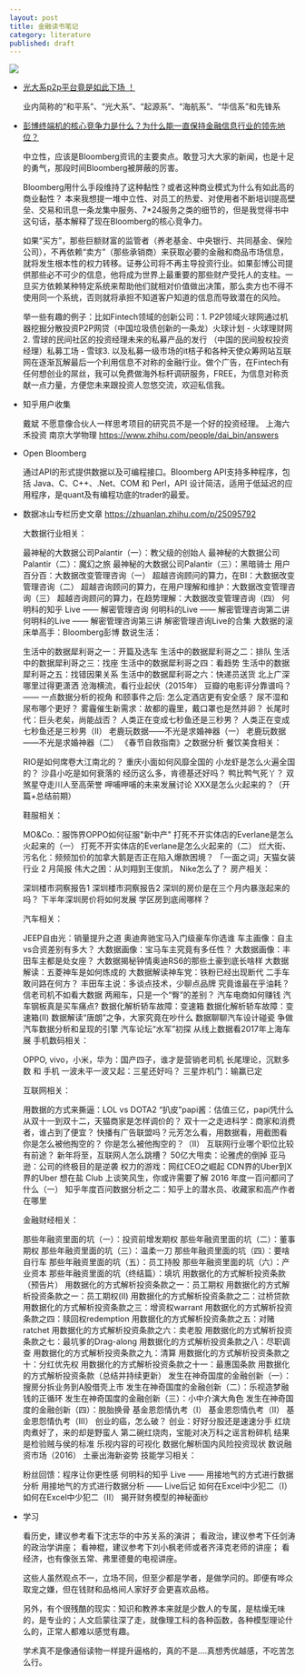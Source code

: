 ```yaml
---
layout: post
title: 金融读书笔记
category: literature
published: draft
---
```


![](/assets/img/literature.jpg)

* [光大系p2p平台竟是如此下场 ！](http://www.sohu.com/a/126837445_198999)
    
    业内简称的“和平系”、“光大系”、“起源系”、“海航系”、“华信系”和先锋系
    
* [彭博终端机的核心竞争力是什么？为什么能一直保持金融信息行业的领先地位？](https://www.zhihu.com/question/24241485/answer/27159810)

    中立性，应该是Bloomberg资讯的主要卖点。敢登习大大家的新闻，也是十足的勇气，那段时间Bloomberg被屏蔽的厉害。
    
    Bloomberg用什么手段维持了这种黏性？或者这种商业模式为什么有如此高的商业黏性？ 本来我想提一堆中立性、对员工的热爱、对使用者不断培训提高壁垒、交易和讯息一条龙集中服务、7*24服务之类的细节的，但是我觉得书中这句话，基本解释了现在Bloomberg的核心竞争力。
    
    
    如果“买方”，那些巨额财富的监管者（养老基金、中央银行、共同基金、保险公司），不再依赖“卖方”（那些承销商）来获取必要的金融和商品市场信息，就将发生根本性的权力转移。证券公司将不再主导投资行业。如果彭博公司提供那些必不可少的信息，他将成为世界上最重要的那些财产受托人的支柱。一旦买方依赖某种特定系统来帮助他们就相对价值做出决策，那么卖方也不得不使用同一个系统，否则就将承担不知道客户知道的信息而导致潜在的风险。
    
    举一些有趣的例子：比如Fintech领域的创新公司：1. P2P领域火球网通过机器挖掘分散投资P2P网贷（中国垃圾债创新的一条龙）火球计划 - 火球理财网2. 雪球的民间社区的投资经理未来的私募产品的发行 （中国的民间股权投资经理）私募工场 - 雪球3. 以及私募一级市场的it桔子和各种天使众筹网站互联网在逐渐瓦解最后一个利用信息不对称的金融行业。做个广告，在Fintech有任何想创业的屌丝，我可以免费做海外标杆调研服务，FREE，为信息对称贡献一点力量，方便您未来跟投资人忽悠交流，欢迎私信我。

* 知乎用户收集
    
    戴斌 不愿意像合伙人一样思考项目的研究员不是一个好的投资经理。 上海六禾投资 南京大学物理 https://www.zhihu.com/people/dai_bin/answers
    
* Open Bloomberg
  
  通过API的形式提供数据以及可编程接口。Bloomberg API支持多种程序，包括 Java、C、C++、.Net、COM 和 Perl，API 设计简洁，适用于低延迟的应用程序，是quant及有编程功底的trader的最爱。    
    
* 数据冰山专栏历史文章 https://zhuanlan.zhihu.com/p/25095792

    大数据行业相关：

    最神秘的大数据公司Palantir（一）：教父级的创始人
    最神秘的大数据公司Palantir（二）：魔幻之旅
    最神秘的大数据公司Palantir（三）：黑暗骑士
    用户百分百：大数据改变管理咨询（一）
    超越咨询顾问的算力，在BI：大数据改变管理咨询（二）
    超越咨询顾问的算力，在用户理解和维护：大数据改变管理咨询（三）
    超越咨询顾问的算力，在趋势理解：大数据改变管理咨询（四）
    何明科的知乎 Live —— 解密管理咨询
    何明科的Live —— 解密管理咨询第二讲
    何明科的Live —— 解密管理咨询第三讲
    解密管理咨询Live的合集
    大数据的滚床单高手：Bloomberg彭博
    数说生活：

    生活中的数据犀利哥之一：开篇及选车
    生活中的数据犀利哥之二：排队
    生活中的数据犀利哥之三：找座
    生活中的数据犀利哥之四：看趋势
    生活中的数据犀利哥之五：找错因果关系
    生活中的数据犀利哥之六：快递员送货
    北上广深哪里过得更潇洒
    沧海横流，看行业起伏（2015年）
    豆瓣的电影评分靠谱吗？ —— 一点数据分析的视角
    和颐事件之后: 怎么定酒店更有安全感？
    尿不湿和尿布哪个更好？
    雾霾催生新需求：故都的霾里，戴口罩也是然并卵？
    长尾时代：巨头老矣，尚能战否？
    人类正在变成七秒鱼还是三秒男？
    人类正在变成七秒鱼还是三秒男（II）
    老鹿玩数据——不光是求婚神器（一）
    老鹿玩数据——不光是求婚神器（二）
    《春节自救指南》之数据分析
    餐饮美食相关：

    RIO是如何席卷大江南北的？
    重庆小面如何风靡全国的
    小龙虾是怎么火遍全国的？
    沙县小吃是如何衰落的
    经历这么多，肯德基还好吗？
    鸭比鸭气死丫？
    双煞星夺走川人至高荣誉
    呷哺呷哺的未来发展讨论
    XXX是怎么火起来的？（开篇+总结前期）

    鞋服相关：

    MO&Co.：服饰界OPPO如何征服"新中产"
    打死不开实体店的Everlane是怎么火起来的（一）
    打死不开实体店的Everlane是怎么火起来的（二）
    烂大街、污名化：频频加价的加拿大鹅是否正在陷入爆款困境？
    「一面之词」天猫女装行业 2 月简报
    伟大之困：从刘翔到王俊凯， Nike怎么了？
    房产相关：

    深圳楼市洞察报告1
    深圳楼市洞察报告2
    深圳的房价是在三个月内暴涨起来的吗？
    下半年深圳房价将如何发展
    学区房到底闹哪样？

    汽车相关：

    JEEP自由光：销量提升之道
    奥迪奔驰宝马入门级豪车你选谁
    车主画像：自主vs合资差别有多大？
    大数据画像：宝马车主究竟有多任性？
    大数据画像：丰田车主都是处女座？
    大数据揭秘钟情奥迪RS6的那些土豪到底长啥样
    大数据解读：五菱神车是如何炼成的
    大数据解读神车党：铁粉已经出现断代
    二手车敢问路在何方？
    丰田车主说：多谈点技术，少聊点品牌
    究竟谁最在乎油耗？信老司机不如看大数据
    两厢车，只是一个“臀”的差别？
    汽车电商如何赚钱
    汽车钢板真是买车痛点?
    数据化解析轿车故障：变速箱
    数据化解析轿车故障：变速箱(II)
    数据解读“唐朗”之争，大家究竟在吵什么
    数据聊聊汽车设计碰瓷
    争做汽车数据分析和呈现的引擎
    汽车论坛“水军”初探
    从线上数据看2017年上海车展
    手机数码相关：

    OPPO, vivo，小米，华为：国产四子，谁才是营销老司机
    长尾理论，沉默多数 和 手机
    一波未平一波又起：三星还好吗？
    三星炸机门：输赢已定

    互联网相关：

    用数据的方式来撕逼：LOL vs DOTA2
    “扒皮”papi酱：估值三亿，papi凭什么
    从双十一到双十二，天猫商家是怎样调价的？
    双十一之走进科学：商家和消费者，谁占到了便宜？
    快播有广告联盟吗？元芳怎么看，用数据看，用截图看
    你是怎么被他掏空的？
    你是怎么被他掏空的？（II）
    互联网行业哪个职位比较有前途？
    新年将至，互联网人怎么跳槽？
    50亿大甩卖：论雅虎的倒掉
    亚马逊：公司的终极目的是逆袭
    权力的游戏：网红CEO之崛起
    CDN界的Uber到X界的Uber
    想在盐 Club 上谈笑风生，你或许需要了解 2016 年度一百问都问了什么（一）
    知乎年度百问数据分析之二：知乎上的潜水员、收藏家和高产作者在哪里

    金融财经相关：

    那些年融资里面的坑（一）：投资前增发期权
    那些年融资里面的坑（二）：董事期权
    那些年融资里面的坑（三）：温柔一刀
    那些年融资里面的坑（四）：要啥自行车
    那些年融资里面的坑（五）：员工持股
    那些年融资里面的坑（六）：产业资本
    那些年融资里面的坑（终结篇）：填坑
    用数据化的方式解析投资条款（预告片）
    用数据化的方式解析投资条款之一：员工期权
    用数据化的方式解析投资条款之一：员工期权(II)
    用数据化的方式解析投资条款之二：过桥贷款
    用数据化的方式解析投资条款之三：增资权warrant
    用数据化的方式解析投资条款之四：赎回权redemption
    用数据化的方式解析投资条款之五：对赌ratchet
    用数据化的方式解析投资条款之六：卖老股
    用数据化的方式解析投资条款之七：最坑爹的Drag-along
    用数据化的方式解析投资条款之八：尽职调查
    用数据化的方式解析投资条款之九：清算
    用数据化的方式解析投资条款之十：分红优先权
    用数据化的方式解析投资条款之十一：最惠国条款
    用数据化的方式解析投资条款（总结并持续更新）
    发生在神奇国度的金融创新（一）：搜房分拆业务到A股借壳上市
    发生在神奇国度的金融创新（二）：乐视造梦融钱的正循环
    发生在神奇国度的金融创新（三）：小中介演大角色
    发生在神奇国度的金融创新（四）：脱胎换骨
    基金恩怨情仇考（I）
    基金恩怨情仇考（II）
    基金恩怨情仇考（III）
    创业的癌，怎么破？
    创业：好好分股还是速速分手
    红烧肉煮好了，来的却是野蛮人
    第二碗红烧肉，宝能对决万科之谣言粉碎机
    结果是检验贼与侯的标准
    乐视内容的可视化
    数据化解析国内风险投资现状
    数说融资市场（2016）
    土豪出海新姿势
    技能学习相关：

    粉丝回馈：程序让你更性感
    何明科的知乎 Live —— 用接地气的方式进行数据分析
    用接地气的方式进行数据分析 —— Live后记
    如何在Excel中少犯二（I）
    如何在Excel中少犯二（II）
    揭开财务模型的神秘面纱
    
    
* 学习    
    
    看历史，建议参考看下沈志华的中苏关系的演讲；
    看政治，建议参考下任剑涛的政治学讲座；
    看神棍，建议参考下刘小枫老师或者齐泽克老师的讲座；
    看经济，也有像张五常、弗里德曼的电视讲座。
    
    这些人虽然观点不一，立场不同，但至少都是学者，是做学问的。即便有哗众取宠之嫌，但在钱财和品格间人家好歹会更喜欢品格。
    
    另外，有个很残酷的现实：知识和教养本来就是少数人的专属，是枯燥无味的，是专业的；人文启蒙往深了走，就像理工科的各种函数，各种模型理论什么的，正常人都难以感觉有趣。
    
    学术真不是像通俗读物一样提升逼格的，真的不是....真想秀优越感，不吃苦怎么行。
  
